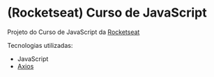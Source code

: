 # (Rocketseat) Curso de JavaScript

Projeto do Curso de JavaScript da [Rocketseat](https://rocketseat.com.br/ "Rocketseat")

Tecnologias utilizadas:
- JavaScript
- [Axios](https://github.com/axios/axios)

